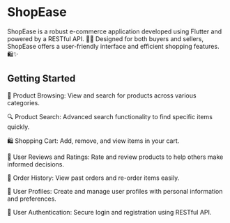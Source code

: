 # ShopEase

ShopEase is a robust e-commerce application developed using Flutter and powered by a RESTful API. 🛒🚀 Designed for both buyers and sellers, ShopEase offers a user-friendly interface and efficient shopping features. 🛍️✨

## Getting Started

🛒 Product Browsing: View and search for products across various categories.

🔍 Product Search: Advanced search functionality to find specific items quickly.

🛍️ Shopping Cart: Add, remove, and view items in your cart.

📝 User Reviews and Ratings: Rate and review products to help others make informed decisions.

🔄 Order History: View past orders and re-order items easily.

👤 User Profiles: Create and manage user profiles with personal information and preferences.


🔑 User Authentication: Secure login and registration using RESTful API.


